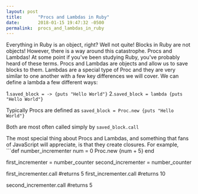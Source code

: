 ```yaml
---
layout: post
title:      "Procs and Lambdas in Ruby"
date:       2018-01-15 19:47:32 -0500
permalink:  procs_and_lambdas_in_ruby
---
```


Everything in Ruby is an object, right? Well not quite! Blocks in Ruby are not objects! However, there is a way around this catastrophe. Procs and Lambdas! At some point if you've been studying Ruby, you've probably heard of these terms. Procs and Lambdas are objects and allow us to save blocks to them. Lambdas are a special type of Proc and they are very similar to one another with a few key differences we will cover. We can define a lambda a few different ways:

1.```saved_block = -> {puts "Hello World"}```
2.```saved_block = lambda {puts "Hello World"}```

Typically Procs are defined as ```saved_block = Proc.new {puts "Hello World"}```

Both are most often called simply by ```saved_block.call```

The most special thing about Procs and Lambdas, and something that fans of JavaScript will appreciate, is that they create closures. For example, ```def number_incrementer
num = 0
Proc.new {num + 5}
end

first_incrementer = number_counter
second_incrementer = number_counter

first_incrementer.call #returns 5
first_incrementer.call #returns 10

second_incrementer.call #returns 5


